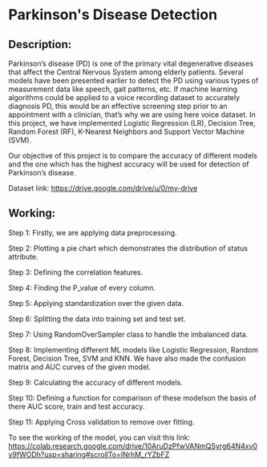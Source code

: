 # Parkinson's Disease Detection
## Description:
Parkinson’s disease (PD) is one of the primary vital degenerative diseases that affect the Central Nervous System among elderly patients. Several models have been presented earlier to detect the PD using various types of measurement data like speech, gait patterns, etc. If machine learning algorithms could be applied to a voice recording dataset to accurately diagnosis PD, this would be an effective screening step prior to an appointment with a clinician, that’s why we are using here voice dataset. In this project, we have implemented Logistic Regression (LR), Decision Tree, Random Forest (RF), K-Nearest Neighbors and Support Vector Machine (SVM). 

Our objective of this project is to compare the accuracy of different models and the one which has the highest accuracy will be used for detection of Parkinson’s disease.

Dataset link: https://drive.google.com/drive/u/0/my-drive

## Working:
Step 1: Firstly, we are applying data preprocessing.

Step 2: Plotting a pie chart which demonstrates the distribution of status attribute.

Step 3: Defining the correlation features.

Step 4: Finding the P_value of every column.

Step 5: Applying standardization over the given data.

Step 6: Splitting the data into training set and test set.

Step 7: Using RandomOverSampler class to handle the imbalanced data.

Step 8: Implementing different ML models like Logistic Regression, Random Forest, Decision Tree, SVM and KNN. We have also made the confusion matrix and AUC curves of the given model.

Step 9: Calculating the accuracy of different models.

Step 10: Defining a function for comparison of these modelson the basis of there AUC score, train and test accuracy.

Step 11: Applying Cross validation to remove over fitting.

To see the working of the model, you can visit this link: https://colab.research.google.com/drive/10AruDzPfwVANmQSyrg64N4xv0v9fWODh?usp=sharing#scrollTo=lNrhM_rYZbFZ
